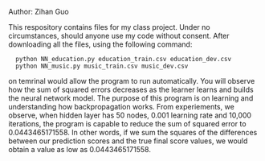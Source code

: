 Author: Zihan Guo

This respository contains files for my class project. Under no circumstances, should anyone use my code without consent. After downloading all the files, using the following command: 

      python NN_education.py education_train.csv education_dev.csv
      python NN_music.py music_train.csv music_dev.csv

on temrinal would allow the program to run automatically. You will observe how the sum of squared errors decreases as the learner learns and builds the neural network model. The purpose of this program is on learning and understanding how backpropagation works. From experiements, we observe, when hidden layer has 50 nodes, 0.001 learning rate and 10,000 iterations, the program is capable to reduce the sum of squared error to 0.0443465171558. In other words, if we sum the squares of the differences between our prediction scores and the true final score values, we would obtain a value as low as 0.0443465171558. 
